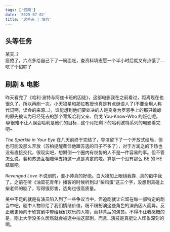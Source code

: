 ```yaml
---
tags: ['假期']
date: '2025-07-02'
title: '这些天 | 填坑'
---
```


## 头等任务

某天..?\
疲倦了，六点多给自己下了一碗面吃，查资料填志愿一个半小时后就又有点饿了...吃了个甜粽子

## 刷剧 & 电影

昨天看完了《哈利·波特与阿兹卡班的囚徒》，这部电影我在之前看过，距离现在也很久了，所以再刷一次。小天狼星和那位教授也真是有点谜语人了(不要全用人称代词啊，误会的来源...)，谁能想到他们要处决的人是变身为罗恩手上的那只蟾蜍的原先被认为已经死去的那个背叛哈利父亲、倒戈 You-Know-Who 的叛徒呢。😂很难不让人误会哈利是他们的目标...这个月把剩下的哈利波特系列的电影看完吧~

_The Sparkle in Your Eye_ 在几天前终于完结了，导演留下了一个开放式结局，但也可能没那么开放（苏柏提醒裴佳他跟苏逸的日子不多了），对于方润之的下场也没有直接交代，很现实吧，想掰倒一个圈内有权势的人不是一件容易的事。但不管怎么说，裴和苏逸互相陪伴支持这一点是肯定的啦。算是一个没有那么 BE 的 HE 结局吧。

_Revenged Love_ 不说别的，姜小帅真的好绝。白大褂加上眼镜我靠...真的戳中我了。之前在听《油菜花青年》播客的时候听到过“柴鸡蛋”这三个字，没想到真碰上柴老师的剧了，写得很厉害，选角也很高质量。

美中不足的就是有演员陷入到了一些争议当中，但追剧就让它留在每一部特定的剧当中吧，剧中人物带给了我们情绪价值，粉不粉扮演这些角色的演员因人而异。反正我更倾向于欣赏剧中带给我们欢乐的人物，而非背后的演员。不得不让我感概的是，刚上大学没多久居然就会被选中拍这部剧，而且...演技是真挺让人印象深刻的啊。